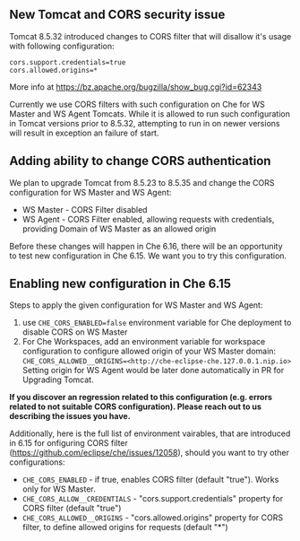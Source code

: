 

## New Tomcat and CORS security issue 

Tomcat 8.5.32 introduced changes to CORS filter that will disallow it's usage with following configuration:
```
cors.support.credentials=true
cors.allowed.origins=*
```

More info at https://bz.apache.org/bugzilla/show_bug.cgi?id=62343 

Currently we use CORS filters with such configuration on Che for WS Master and WS Agent Tomcats. 
While it is allowed to run such configuration in Tomcat versions prior to 8.5.32,
attempting to run in on newer versions will result in exception an failure of start.

## Adding ability to change CORS authentication

We plan to upgrade Tomcat from 8.5.23 to 8.5.35 and change the CORS configuration for WS Master and WS Agent:
 
- WS Master - CORS Filter disabled
- WS Agent - CORS Filter enabled, allowing requests with credentials, providing Domain of WS Master as an allowed origin

Before these changes will happen in Che 6.16, there will be an opportunity to test new configuration in Che 6.15.
We want you to try this configuration. 

## Enabling new configuration in Che 6.15

Steps to apply the given configuration for WS Master and WS Agent:

1) use `CHE_CORS_ENABLED=false` environment variable for Che deployment to disable CORS on WS Master
2) For Che Workspaces, add an environment variable for workspace configuration to configure allowed origin of your WS Master domain: `CHE_CORS_ALLOWED__ORIGINS=<http://che-eclipse-che.127.0.0.1.nip.io>` 
Setting origin for WS Agent would be later done automatically in PR for Upgrading Tomcat.

**If you discover an regression related to this configuration (e.g. errors related to not suitable CORS configuration).
Please reach out to us describing the issues you have.**

Additionally, here is the full list of environment vairables, that are introduced in 6.15 for onfiguring CORS filter (https://github.com/eclipse/che/issues/12058), should you want to try other configurations:

- `CHE_CORS_ENABLED` - if true, enables CORS filter (default "true"). Works only for WS Master.
- `CHE_CORS_ALLOW__CREDENTIALS` - "cors.support.credentials" property for CORS filter (default "true")
- `CHE_CORS_ALLOWED__ORIGINS` - "cors.allowed.origins" property for CORS filter, to define allowed origins for requests (default "*")



